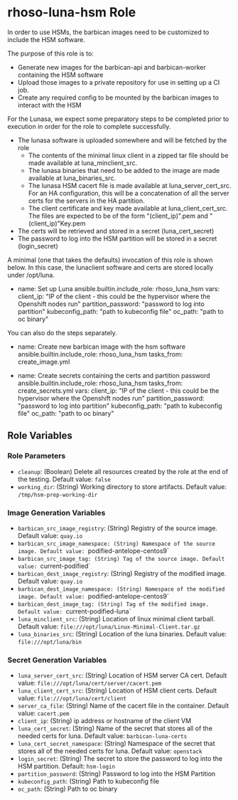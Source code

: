 # rhoso-luna-hsm Role

In order to use HSMs, the barbican images need to be customized to include the HSM software.

The purpose of this role is to:
* Generate new images for the barbican-api and barbican-worker containing the HSM software
* Upload those images to a private repository for use in setting up a CI job.
* Create any required config to be mounted by the barbican images to interact with the HSM

For the Lunasa, we expect some preparatory steps to be completed prior to execution in order for the
role to complete successfully.
* The lunasa software is uploaded somewhere and will be fetched by the role
  * The contents of the minimal linux client in a zipped tar file should be made available at luna_minclient_src.
  * The lunasa binaries that need to be added to the image are made available at luna_binaries_src.
  * The lunasa HSM cacert file is made available at luna_server_cert_src.  For an HA configuration,
    this will be a concatenation of all the server certs for the servers in the HA partition.
  * The client certificate and key made available at luna_client_cert_src.  The files are expected
    to be of the form "(client_ip)".pem and "(client_ip)"Key.pem
* The certs will be retrieved and stored in a secret (luna_cert_secret)
* The password to log into the HSM partition will be stored in a secret (login_secret)

A minimal (one that takes the defaults) invocation of this role is shown below.  In this case, the lunaclient
software and certs are stored locally under /opt/luna.

- name: Set up Luna
  ansible.builtin.include_role: rhoso_luna_hsm
  vars:
    client_ip: "IP of the client - this could be the hypervisor where the Openshift nodes run"
    partition_password: "password to log into partition"
    kubeconfig_path: "path to kubeconfig file"
    oc_path: "path to oc binary"

You can also do the steps separately.

- name: Create new barbican image with the hsm software
  ansible.builtin.include_role: rhoso_luna_hsm
  tasks_from: create_image.yml

- name: Create secrets containing the certs and partition password
  ansible.builtin.include_role: rhoso_luna_hsm
  tasks_from: create_secrets.yml
  vars:
    client_ip: "IP of the client - this could be the hypervisor where the Openshift nodes run"
    partition_password: "password to log into partition"
    kubeconfig_path: "path to kubeconfig file"
    oc_path: "path to oc binary"


## Role Variables

### Role Parameters
* `cleanup`: (Boolean) Delete all resources created by the role at the end of the testing. Default value: `false`
* `working_dir`: (String) Working directory to store artifacts.  Default value: `/tmp/hsm-prep-working-dir`

### Image Generation Variables
* `barbican_src_image_registry`: (String) Registry of the source image. Default value: `quay.io`
* `barbican_src_image_namespace: (String) Namespace of the source image. Default value: `podified-antelope-centos9`
* `barbican_src_image_tag: (String) Tag of the source image. Default value: `current-podified`
* `barbican_dest_image_registry`: (String) Registry of the modified image. Default value: `quay.io`
* `barbican_dest_image_namespace: (String) Namespace of the modified image. Default value: `podified-antelope-centos9`
* `barbican_dest_image_tag: (String) Tag of the modified image. Default value: `current-podified-luna`
* `luna_minclient_src`: (String) Location of linux minimal client tarball. Default value: `file:///opt/luna/Linux-Minimal-Client.tar.gz`
* `luna_binaries_src`: (String) Location of the luna binaries. Default value: `file:///opt/luna/bin`

### Secret Generation Variables
* `luna_server_cert_src`: (String) Location of HSM server CA cert.  Default value: `file:///opt/luna/cert/server/cacert.pem`
* `luna_client_cert_src`: (String) Location of HSM client certs.  Default value: `file:///opt/luna/cert/client`
* `server_ca_file`: (String) Name of the cacert file in the container.  Default value: `cacert.pem`
* `client_ip`: (String) ip address or hostname of the client VM
* `luna_cert_secret`: (String) Name of the secret that stores all of the needed certs for luna.  Default value: `barbican-luna-certs`
* `luna_cert_secret_namespace`: (String) Namespace of the secret that stores all of the needed certs for luna.  Default value: `openstack`
* `login_secret`: (String) The secret to store the password to log into the HSM partition. Default: `hsm-login`
* `partition_password`: (String) Password to log into the HSM Partition
* `kubeconfig_path`: (String) Path to kubeconfig file
* `oc_path`: (String) Path to oc binary
